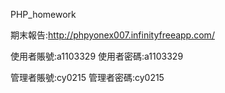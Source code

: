 PHP_homework

期末報告:http://phpyonex007.infinityfreeapp.com/

使用者賬號:a1103329
使用者密碼:a1103329

管理者賬號:cy0215
管理者密碼:cy0215
